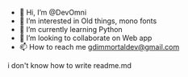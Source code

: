 - 👋 Hi, I’m @DevOmni
- 👀 I’m interested in Old things, mono fonts
- 🌱 I’m currently learning Python
- 💞️ I’m looking to collaborate on Web app
- 📫 How to reach me gdimmortaldev@gmail.com

<!---
DevOmni/DevOmni is a ✨ special ✨ repository because its `README.md` (this file) appears on your GitHub profile.
You can click the Preview link to take a look at your changes.
--->

i don't know how to write readme.md

